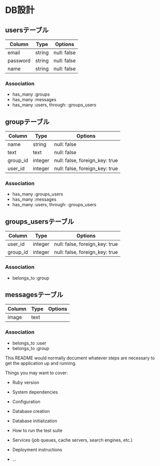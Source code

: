 # DB設計
## usersテーブル
|Column|Type|Options|
|------|----|-------|
|email|string|null: false|
|password|string|null: false|
|name|string|null: false|
### Association
- has_many :groups
- has_many :messages
- has_many  :users,  through:  :groups_users

## groupテーブル
|Column|Type|Options|
|------|----|-------|
|name|string|null: false|
|text|text|null: false|
|group_id|integer|null: false, foreign_key: true|
|user_id|integer|null: false, foreign_key: true|
### Association
- has_many :groups_users
- has_many :messages
- has_many  :users,  through:  :groups_users

## groups_usersテーブル
|Column|Type|Options|
|------|----|-------|
|user_id|integer|null: false, foreign_key: true|
|group_id|integer|null: false, foreign_key: true|
### Association
- belongs_to :group

## messagesテーブル
|Column|Type|Options|
|------|----|-------|
|image|text||
### Association
- belongs_to :user
- belongs_to :group


This README would normally document whatever steps are necessary to get the
application up and running.

Things you may want to cover:

* Ruby version

* System dependencies

* Configuration

* Database creation

* Database initialization

* How to run the test suite

* Services (job queues, cache servers, search engines, etc.)

* Deployment instructions

* ...
